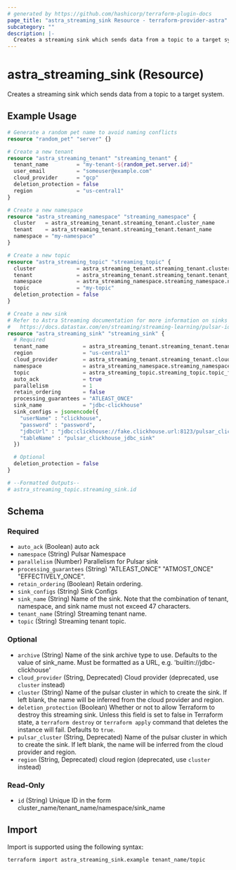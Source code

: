```yaml
---
# generated by https://github.com/hashicorp/terraform-plugin-docs
page_title: "astra_streaming_sink Resource - terraform-provider-astra"
subcategory: ""
description: |-
  Creates a streaming sink which sends data from a topic to a target system.
---
```


# astra_streaming_sink (Resource)

Creates a streaming sink which sends data from a topic to a target system.

## Example Usage

```terraform
# Generate a random pet name to avoid naming conflicts
resource "random_pet" "server" {}

# Create a new tenant
resource "astra_streaming_tenant" "streaming_tenant" {
  tenant_name         = "my-tenant-${random_pet.server.id}"
  user_email          = "someuser@example.com"
  cloud_provider      = "gcp"
  deletion_protection = false
  region              = "us-central1"
}

# Create a new namespace
resource "astra_streaming_namespace" "streaming_namespace" {
  cluster   = astra_streaming_tenant.streaming_tenant.cluster_name
  tenant    = astra_streaming_tenant.streaming_tenant.tenant_name
  namespace = "my-namespace"
}

# Create a new topic
resource "astra_streaming_topic" "streaming_topic" {
  cluster             = astra_streaming_tenant.streaming_tenant.cluster_name
  tenant              = astra_streaming_tenant.streaming_tenant.tenant_name
  namespace           = astra_streaming_namespace.streaming_namespace.namespace
  topic               = "my-topic"
  deletion_protection = false
}

# Create a new sink
# Refer to Astra Streaming documentation for more information on sinks
#   https://docs.datastax.com/en/streaming/streaming-learning/pulsar-io/connectors/index.html
resource "astra_streaming_sink" "streaming_sink" {
  # Required
  tenant_name           = astra_streaming_tenant.streaming_tenant.tenant_name
  region                = "us-central1"
  cloud_provider        = astra_streaming_tenant.streaming_tenant.cloud_provider
  namespace             = astra_streaming_namespace.streaming_namespace.namespace
  topic                 = astra_streaming_topic.streaming_topic.topic_fqn
  auto_ack              = true
  parallelism           = 1
  retain_ordering       = false
  processing_guarantees = "ATLEAST_ONCE"
  sink_name             = "jdbc-clickhouse"
  sink_configs = jsonencode({
    "userName" : "clickhouse",
    "password" : "password",
    "jdbcUrl" : "jdbc:clickhouse://fake.clickhouse.url:8123/pulsar_clickhouse_jdbc_sink",
    "tableName" : "pulsar_clickhouse_jdbc_sink"
  })

  # Optional
  deletion_protection = false
}

# --Formatted Outputs--
# astra_streaming_topic.streaming_sink.id
```

<!-- schema generated by tfplugindocs -->
## Schema

### Required

- `auto_ack` (Boolean) auto ack
- `namespace` (String) Pulsar Namespace
- `parallelism` (Number) Parallelism for Pulsar sink
- `processing_guarantees` (String) "ATLEAST_ONCE" "ATMOST_ONCE" "EFFECTIVELY_ONCE".
- `retain_ordering` (Boolean) Retain ordering.
- `sink_configs` (String) Sink Configs
- `sink_name` (String) Name of the sink. Note that the combination of tenant, namespace, and sink name must not exceed 47 characters.
- `tenant_name` (String) Streaming tenant name.
- `topic` (String) Streaming tenant topic.

### Optional

- `archive` (String) Name of the sink archive type to use. Defaults to the value of sink_name. Must be formatted as a URL, e.g. 'builtin://jdbc-clickhouse'
- `cloud_provider` (String, Deprecated) Cloud provider (deprecated, use `cluster` instead)
- `cluster` (String) Name of the pulsar cluster in which to create the sink. If left blank, the name will be inferred from the cloud provider and region.
- `deletion_protection` (Boolean) Whether or not to allow Terraform to destroy this streaming sink. Unless this field is set to false in Terraform state, a `terraform destroy` or `terraform apply` command that deletes the instance will fail. Defaults to `true`.
- `pulsar_cluster` (String, Deprecated) Name of the pulsar cluster in which to create the sink. If left blank, the name will be inferred from the cloud provider and region.
- `region` (String, Deprecated) cloud region (deprecated, use `cluster` instead)

### Read-Only

- `id` (String) Unique ID in the form cluster_name/tenant_name/namespace/sink_name

## Import

Import is supported using the following syntax:

```shell
terraform import astra_streaming_sink.example tenant_name/topic
```
